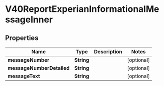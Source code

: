 

# V40ReportExperianInformationalMessageInner


## Properties

| Name | Type | Description | Notes |
|------------ | ------------- | ------------- | -------------|
|**messageNumber** | **String** |  |  [optional] |
|**messageNumberDetailed** | **String** |  |  [optional] |
|**messageText** | **String** |  |  [optional] |



